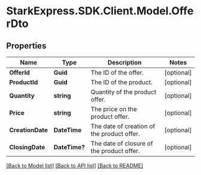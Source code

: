 # StarkExpress.SDK.Client.Model.OfferDto

## Properties

Name | Type | Description | Notes
------------ | ------------- | ------------- | -------------
**OfferId** | **Guid** | The ID of the offer. | [optional] 
**ProductId** | **Guid** | The ID of the product. | [optional] 
**Quantity** | **string** | Quantity of the product offer. | [optional] 
**Price** | **string** | The price on the product offer. | [optional] 
**CreationDate** | **DateTime** | The date of creation of the product offer. | [optional] 
**ClosingDate** | **DateTime?** | The date of closure of the product offer. | [optional] 

[[Back to Model list]](../README.md#documentation-for-models) [[Back to API list]](../README.md#documentation-for-api-endpoints) [[Back to README]](../README.md)

